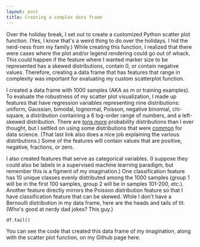 ```yaml
---
layout: post
title: Creating a complex data frame
---
```


Over the holiday break, I set out to create a customized Python scatter plot function. (Yes, I know that's a weird thing to do over the holidays. I hid the nerd-ness from my family.) While creating this function, I realized that there were cases where the plot and/or legend rendering could go out of whack. This could happen if the feature where I wanted marker size to be represented has a skewed distributions, contain 0, or contain negative values. Therefore, creating a data frame that has features that range in complexity was important for evaluating my custom scatterplot function.

I created a data frame with 1000 samples (AKA as m or training examples). To evaluate the robustness of my scatter plot visualization, I made up features that have regression variables representing nine distributions: uniform, Gaussian, bimodal, lognormal, Poisson, negative binomial, chi-square, a distribution containing a 6 log-order range of numbers, and a left-skewed distribution. There are [tons more](https://en.wikipedia.org/wiki/List_of_probability_distributions) probability distributions than I ever thought, but I settled on using some distributions that were [common](http://blog.cloudera.com/blog/2015/12/common-probability-distributions-the-data-scientists-crib-sheet/) for data science. (That last link also does a nice job explaining the various distributions.) Some of the features will contain values that are positive, negative, fractions, or zero.

I also created features that serve as categorical variables. (I suppose they could also be labels in a supervised machine learning paradigm, but remember this is a figment of my imagination.) One classification feature has 10 unique classes evenly distributed among the 1000 samples (group 1 will be in the first 100 samples, group 2 will be in samples 101-200, etc.). Another feature directly mirrors the Poisson distribution feature so that I have classification feature that can be skewed. While I don't have a Bernoulli distribution in my data frame, here are the heads and tails of tit. (Who's good at nerdy dad jokes? This guy.)

```
df.tail()
```

You can see the code that created this data frame of my imagination, along with the scatter plot function, on my Github page here.
